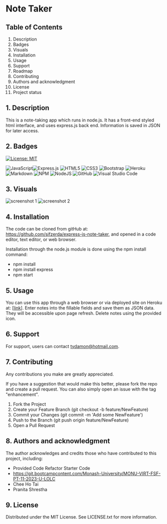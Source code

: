 # Note Taker

## Table of Contents

1. Description
2. Badges
3. Visuals
4. Installation
5. Usage
6. Support
7. Roadmap
8. Contributing 
9. Authors and acknowledgment
10. License
11. Project status

## 1. Description

This is a note-taking app which runs in node.js. It has a front-end styled html interface, and uses express.js back end. Information is saved in JSON for later access.

## 2. Badges

[![License: MIT](https://img.shields.io/badge/License-MIT-yellow.svg)](https://opensource.org/licenses/MIT)

![JavaScript](https://img.shields.io/badge/javascript-%23323330.svg?style=for-the-badge&logo=javascript&logoColor=%23F7DF1E)![Express.js](https://img.shields.io/badge/express.js-%23404d59.svg?style=for-the-badge&logo=express&logoColor=%2361DAFB) ![HTML5](https://img.shields.io/badge/html5-%23E34F26.svg?style=for-the-badge&logo=html5&logoColor=white) ![CSS3](https://img.shields.io/badge/css3-%231572B6.svg?style=for-the-badge&logo=css3&logoColor=white) ![Bootstrap](https://img.shields.io/badge/bootstrap-%238511FA.svg?style=for-the-badge&logo=bootstrap&logoColor=white) ![Heroku](https://img.shields.io/badge/heroku-%23430098.svg?style=for-the-badge&logo=heroku&logoColor=white) ![Markdown](https://img.shields.io/badge/markdown-%23000000.svg?style=for-the-badge&logo=markdown&logoColor=white) ![NPM](https://img.shields.io/badge/NPM-%23CB3837.svg?style=for-the-badge&logo=npm&logoColor=white) ![NodeJS](https://img.shields.io/badge/node.js-6DA55F?style=for-the-badge&logo=node.js&logoColor=white) ![GitHub](https://img.shields.io/badge/github-%23121011.svg?style=for-the-badge&logo=github&logoColor=white) ![Visual Studio Code](https://img.shields.io/badge/Visual%20Studio%20Code-0078d7.svg?style=for-the-badge&logo=visual-studio-code&logoColor=white)

## 3. Visuals

![screenshot 1](https://github.com/sifzerda/express-js-note-taker/assets/139626561/c98087ee-9beb-4aba-83e2-97ea9e18f8b2)
![screenshot 2](https://github.com/sifzerda/express-js-note-taker/assets/139626561/d6051cb4-9ec1-41ec-b4bc-368b79eac68e)


## 4. Installation

The code can be cloned from gitHub at: https://github.com/sifzerda/express-js-note-taker, and opened in a code editor, text editor, or web browser.

Installation through the node.js module is done using the npm install command:

- npm install 
- npm install express
- npm start

## 5. Usage

You can use this app through a web browser or via deployed site on Heroku at: [[link](https://calm-river-19658-7fe5e1ef2054.herokuapp.com/)]. Enter notes into the fillable fields and save them as JSON data. They will be accessible upon page refresh. Delete notes using the provided icon. 

## 6. Support

For support, users can contact tydamon@hotmail.com.

## 7. Contributing

Any contributions you make are greatly appreciated.

If you have a suggestion that would make this better, please fork the repo and create a pull request. You can also simply open an issue with the tag "enhancement". 
1.	Fork the Project
2.	Create your Feature Branch (git checkout -b feature/NewFeature)
3.	Commit your Changes (git commit -m 'Add some NewFeature')
4.	Push to the Branch (git push origin feature/NewFeature)
5.	Open a Pull Request

## 8. Authors and acknowledgment

The author acknowledges and credits those who have contributed to this project, including:
- Provided Code Refactor Starter Code
- https://git.bootcampcontent.com/Monash-University/MONU-VIRT-FSF-PT-11-2023-U-LOLC
- Chee Ho Tai
- Pranita Shrestha

## 9. License

Distributed under the MIT License. See LICENSE.txt for more information.
